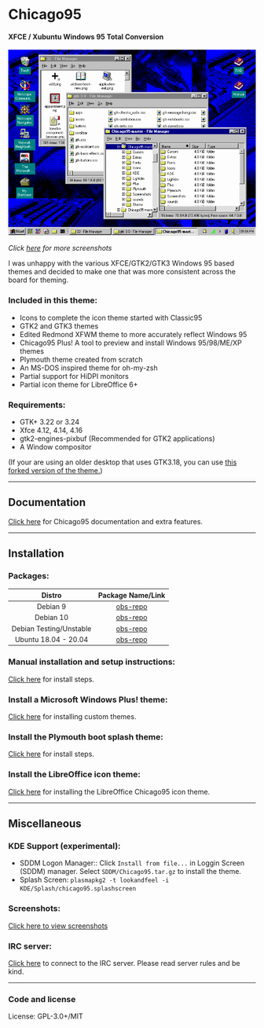 # Chicago95
#### XFCE / Xubuntu Windows 95 Total Conversion

<p align="center">
<img src="Screenshots/Chicago95_Desktop.png" alt="Chicago95 Desktop"/>
</p>

*Click [here](Screenshots/SCREENSHOTS.md) for more screenshots*

I was unhappy with the various XFCE/GTK2/GTK3 Windows 95 based themes and decided to make one that was more consistent across the board for theming.

### Included in this theme:

- Icons to complete the icon theme started with Classic95
- GTK2 and GTK3 themes
- Edited Redmond XFWM theme to more accurately reflect Windows 95
- Chicago95 Plus! A tool to preview and install Windows 95/98/ME/XP themes
- Plymouth theme created from scratch
- An MS-DOS inspired theme for oh-my-zsh
- Partial support for HiDPI monitors
- Partial icon theme for LibreOffice 6+

### Requirements:

- GTK+ 3.22 or 3.24
- Xfce 4.12, 4.14, 4.16
- gtk2-engines-pixbuf (Recommended for GTK2 applications)
- A Window compositor

(If your are using an older desktop that uses GTK3.18, you can use [this forked version of the theme.](https://github.com/EMH-Mark-I/Chicago95-Custom-XUbuntu-16.04-))

-----

## Documentation

[Click here](INSTALL.md) for Chicago95 documentation and extra features.

-----

## Installation

### Packages:

|Distro|Package Name/Link|
|:----:|:----:|
| Debian 9 | [obs-repo] |
| Debian 10 | [obs-repo] |
| Debian Testing/Unstable | [obs-repo] |
| Ubuntu 18.04 - 20.04 | [obs-repo] |

### Manual installation and setup instructions:
[Click here](INSTALL.md) for install steps.

### Install a Microsoft Windows Plus! theme:
[Click here](Plus/README.MD) for installing custom themes.

### Install the Plymouth boot splash theme:
[Click here](Plymouth/) for install steps.

### Install the LibreOffice icon theme:
[Click here](Extras/libreoffice-chicago95-iconset/README.md) for installing the LibreOffice Chicago95 icon theme.

----
## Miscellaneous

### KDE Support (experimental):
- SDDM Logon Manager:: Click `Install from file...` in Loggin Screen (SDDM) manager. Select `SDDM/Chicago95.tar.gz` to install the theme. 
- Splash Screen: `plasmapkg2 -t lookandfeel -i KDE/Splash/chicago95.splashscreen`

### Screenshots:
[Click here to view screenshots](Screenshots/SCREENSHOTS.md)

### IRC server:
[Click here](https://web.emhmki.org:8443/) to connect to the IRC server. Please read server rules and be kind.

----

### Code and license
License: GPL-3.0+/MIT

[obs-repo]: https://software.opensuse.org//download.html?project=home%3Abgstack15%3AChicago95&package=chicago95-theme-all
